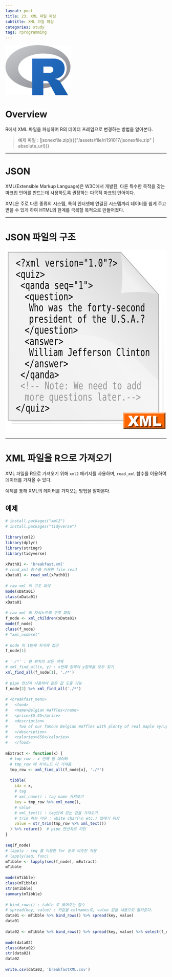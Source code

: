 ```yaml
---
layout: post
title: 23. XML 파일 파싱
subtitle: XML 파일 파싱
categories: study
tags: rprogramming
---
```


![r](/assets/img/logo/r-logo.png)

# Overview

R에서 XML 파일을 파싱하여 R의 데이터 프레임으로 변경하는 방법을 알아본다.

> 예제 파일 : [jsonexfile.zip]({{"/assets/file/r/191017/jsonexfile.zip" | absolute_url}})  

*** 

# JSON

XML(Extensible Markup Language)은 W3C에서 개발된, 다른 특수한 목적을 갖는 마크업 언어를 만드는데 사용하도록 권장하는 다목적 마크업 언어이다.

XML은 주로 다른 종류의 시스템, 특히 인터넷에 연결된 시스템끼리 데이터를 쉽게 주고 받을 수 있게 하여 HTML의 한계를 극복할 목적으로 만들어졌다.

***

# JSON 파일의 구조

![xml](/assets/img/study/r/191017_fig_01.png "xml")

***

# XML 파일을 R으로 가져오기

XML 파일을 R으로 가져오기 위해 `xml2` 패키지를 사용하며, `read_xml` 함수를 이용하여 데이터를 가져올 수 있다.

예제를 통해 XML의 데이터를 가져오는 방법을 알아본다.

## 예제

```R
# install.packages("xml2")
# install.packages("tidyverse")

library(xml2)
library(dplyr)
library(stringr)
library(tidyverse)

xPath01 <- 'breakfast.xml'
# read_xml 함수를 이용한 file read
xData01 <- read_xml(xPath01)

# raw xml 의 구조 파악
mode(xData01)
class(xData01)
xData01

# raw xml 의 자식노드의 구조 파악
f_node <- xml_children(xData01)
mode(f_node)
class(f_node)
# "xml_nodeset"

# node 의 1번째 자식에 접근
f_node[1]

# './*' : 현 위치의 모든 객체
# xml_find_all(x, y) : x번째 항목의 y항목을 모두 찾기
xml_find_all(f_node[1], './*')

# pipe 연산자 사용하여 같은 값 도출 가능
f_node[2] %>% xml_find_all('./*')

# <breakfast_menu>
#   <food>
#   <name>Belgian Waffles</name>
#   <price>$5.95</price>
#   <description>
#     Two of our famous Belgian Waffles with plenty of real maple syrup
#   </description>
#   <calories>650</calories>
#   </food>

mExtract <- function(x) {
  # tmp_row : x 번째 행 데이터
  # tmp_row 에 자식노드 다 가져옴
  tmp_row <- xml_find_all(f_node[x], './*')
  
  tibble(
    idx = x,
    # tag
    # xml_name() : tag name 가져오기
    key = tmp_row %>% xml_name(),
    # value
    # xml_text() : tag안에 있는 값을 가져오기
    # trim 하는 이유 : white char(\n etc.) 없애기 위함
    value = str_trim(tmp_row %>% xml_text())
  ) %>% return()  # pipe 연산자로 리턴
}

seq(f_node)
# lapply : seq 를 이용한 for 문과 비슷한 작용
# lapply(seq, func)
mTibble <- lapply(seq(f_node), mExtract)
mTibble

mode(mTibble)
class(mTibble)
str(mTibble)
summary(mTibble)

# bind_rows() : table 로 묶어주는 함수
# spread(key, value) : 키값을 colnames로, value 값을 내용으로 펼쳐준다.
data01 <- mTibble %>% bind_rows() %>% spread(key, value)
data01

data02 <- mTibble %>% bind_rows() %>% spread(key, value) %>% select(f_node %>% xml_children() %>% xml_name() %>% unique())

mode(data02)
class(data02)
str(data02)
data02

write.csv(data02, 'breakfastXML.csv')


```